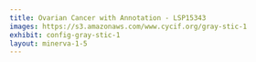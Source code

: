 ```yaml
---
title: Ovarian Cancer with Annotation - LSP15343
images: https://s3.amazonaws.com/www.cycif.org/gray-stic-1
exhibit: config-gray-stic-1
layout: minerva-1-5
---
```

